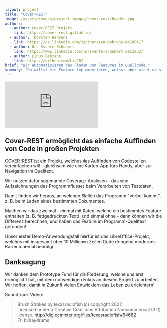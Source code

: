 ```yaml
---
layout: project
title: "Cover-REST"
image: /assets/images/project_images/cover-rest/header.jpg
authors:
  - author: Cover-REST Projekt
    link: https://cover-rest.gitlab.io/
  - author: Thorsten Behrens
    link: https://de.linkedin.com/in/thorsten-behrens-4b100417
  - author: Urs Svante Schubert
    link: https://www.linkedin.com/in/svante-schubert-2913232/
  - author: Linus Behrens
    link: https://github.com/Lin2D2
brief: "Wir automatisieren das Finden von Features im Quellcode."
summary: "Du willst ein Feature implementieren, weisst aber nicht wo sich der Code versteckt? Cover-REST hilft Dir, die relevanten Stellen aus Millionen Zeilen Quelltext zu finden."
---
```


<div class="iframe-container">
    <iframe src="https://www.youtube-nocookie.com/embed/vDa7Vd_HnOg" frameborder="0" allow="accelerometer; autoplay; encrypted-media; gyroscope; picture-in-picture" allowfullscreen></iframe>
</div>

## Cover-REST ermöglicht das einfache Auffinden von Code in großen Projekten

COVER-REST ist ein Projekt, welches das Auffinden von Codestellen vereinfachen will - gleichsam wie eine Karten-App fürs Handy, aber zur Navigation im Quelltext.

Wir nutzen dafür sogenannte Coverage-Analysen - das sind Aufzeichnungen des Programmflusses beim Verarbeiten von Testdaten.

Damit finden wir heraus, an welchen Stellen das Programm "vorbei kommt", z. B. beim Laden eines bestimmten Dokumentes.

Machen wir das zweimal - einmal mit Daten, welche ein bestimmtes Feature enthalten (z. B. fettgedruckten Text), und einmal ohne - dann können wir die Differenz berechnen, und haben das Feature im Programm-Quelltext gefunden!

Unser erster Demo-Anwendungsfall hierfür ist das LibreOffice-Projekt, welches mit insgesamt über 10 Millionen Zeilen Code dringend modernes Kartenmaterial benötigt.


## Danksagung

Wir danken dem Prototype Fund für die Förderung, welche uns erst
ermöglicht hat, mit dem notwendigen Fokus an diesem Projekt zu
arbeiten. Wir hoffen, damit in Zukunft vielen Entwicklern das Leben zu erleichtern!

Soundtrack Video:

> Brush Strokes by texasradiofish (c) copyright 2022  
> Licensed under a Creative Commons Attribution Noncommercial (3.0) license. http://dig.ccmixter.org/files/texasradiofish/64682  
> Ft: billraydrums  
